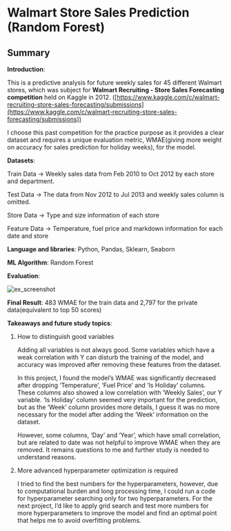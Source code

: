 # Walmart Store Sales Prediction (Random Forest)

## **Summary**

**Introduction**: 

This is a predictive analysis for future weekly sales for 45 different Walmart stores, which was subject for **Walmart Recruiting - Store Sales Forecasting competition** held on Kaggle in 2012. ([https://www.kaggle.com/c/walmart-recruiting-store-sales-forecasting/submissions](https://www.kaggle.com/c/walmart-recruiting-store-sales-forecasting/submissions))

I choose this past competition for the practice purpose as it provides a clear dataset and requires a unique evaluation metric, WMAE(giving more weight on accuracy for sales prediction for holiday weeks), for the model.

**Datasets**:

Train Data → Weekly sales data from Feb 2010 to Oct 2012 by each store and department.

Test Data → The data from Nov 2012 to Jul 2013 and weekly sales column is omitted.

Store Data → Type and size information of each store

Feature Data → Temperature, fuel price and markdown information for each date and store

**Language and libraries**: Python, Pandas, Sklearn, Seaborn

**ML Algorithm**: Random Forest

**Evaluation**: 

![ex_screenshot](https://s3.us-west-2.amazonaws.com/secure.notion-static.com/aa643311-7fd3-4b6c-8e06-b79021ece867/Untitled.png?X-Amz-Algorithm=AWS4-HMAC-SHA256&X-Amz-Content-Sha256=UNSIGNED-PAYLOAD&X-Amz-Credential=AKIAT73L2G45EIPT3X45%2F20220309%2Fus-west-2%2Fs3%2Faws4_request&X-Amz-Date=20220309T184015Z&X-Amz-Expires=86400&X-Amz-Signature=b2fd202a6553f7d5806d0ced3efb51d167ba240a8f979aedd97dc8a216fb510c&X-Amz-SignedHeaders=host&response-content-disposition=filename%20%3D%22Untitled.png%22&x-id=GetObject)

**Final Result**: 483 WMAE for the train data and 2,797 for the private data(equivalent to top 50 scores)

**Takeaways and future study topics**:

1. How to distinguish good variables
    
    Adding all variables is not always good. Some variables which have a weak correlation with Y can disturb the training of the model, and accuracy was improved after removing these features from the dataset. 
    
    In this project, I found the model’s WMAE was significantly decreased after dropping ‘Temperature’, ‘Fuel Price’ and ‘Is Holiday’ columns. These columns also showed a low correlation with ‘Weekly Sales’, our Y variable. ‘Is Holiday’ column seemed very important for the prediction, but as the ‘Week’ column provides more details, I guess it was no more necessary for the model after adding the ‘Week’ information on the dataset.
    
    However, some columns, ‘Day’ and ‘Year’, which have small correlation, but are related to date was not helpful to improve WMAE when they are removed. It remains questions to me and further study is needed to understand reasons.
    
2. More advanced hyperparameter optimization is required
    
    I tried to find the best numbers for the hyperparameters, however, due to computational burden and long processing time, I could run a code for hyperparameter searching only for two hyperparameters. For the next project, I’d like to apply grid search and test more numbers for more hyperparameters to improve the model and find an optimal point that helps me to avoid overfitting problems.
